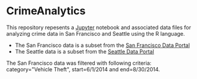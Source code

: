 # CrimeAnalytics

This repository repesents a [Jupyter](http://jupyter.org/) notebook and associated data files for analyzing crime data in San Francisco
and Seattle using the R language.

* The San Francisco data is a subset from the [San Francisco Data Portal](https://data.sfgov.org/)
* The Seattle data is a subset from the [Seattle Data Portal](https://data.seattle.gov/)

The San Francisco data was filtered with following criteria:<br>
category="Vehicle Theft", start=6/1/2014 and end=8/30/2014.
